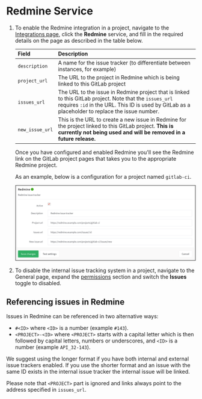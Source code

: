 # Redmine Service

1. To enable the Redmine integration in a project, navigate to the
   [Integrations page](overview.md#accessing-integrations), click
   the **Redmine** service, and fill in the required details on the page as described
   in the table below.

   | Field | Description |
   | ----- | ----------- |
   | `description`   | A name for the issue tracker (to differentiate between instances, for example) |
   | `project_url`   | The URL to the project in Redmine which is being linked to this GitLab project |
   | `issues_url`    | The URL to the issue in Redmine project that is linked to this GitLab project. Note that the `issues_url` requires `:id` in the URL. This ID is used by GitLab as a placeholder to replace the issue number. |
   | `new_issue_url` | This is the URL to create a new issue in Redmine for the project linked to this GitLab project. **This is currently not being used and will be removed in a future release.** |

   Once you have configured and enabled Redmine you'll see the Redmine link on the GitLab project pages that takes you to the appropriate Redmine project.

   As an example, below is a configuration for a project named `gitlab-ci`.

   ![Redmine configuration](img/redmine_configuration.png)

1. To disable the internal issue tracking system in a project, navigate to the General page, expand the [permissions](../settings/index.md#sharing-and-permissions) section and switch the **Issues** toggle to disabled.

## Referencing issues in Redmine

Issues in Redmine can be referenced in two alternative ways:

- `#<ID>` where `<ID>` is a number (example `#143`).
- `<PROJECT>-<ID>` where `<PROJECT>` starts with a capital letter which is
  then followed by capital letters, numbers or underscores, and `<ID>` is
  a number (example `API_32-143`).

We suggest using the longer format if you have both internal and external issue trackers enabled. If you use the shorter format and an issue with the same ID exists in the internal issue tracker the internal issue will be linked.

Please note that `<PROJECT>` part is ignored and links always point to the
address specified in `issues_url`.
